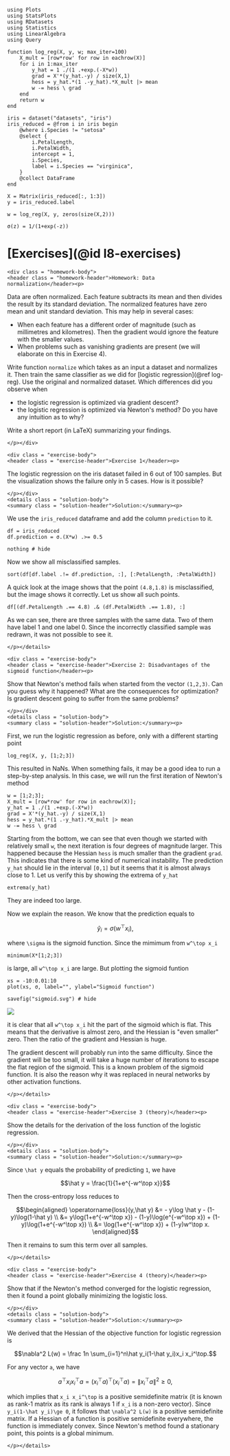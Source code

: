 ```@setup ex_log
using Plots
using StatsPlots
using RDatasets
using Statistics
using LinearAlgebra
using Query

function log_reg(X, y, w; max_iter=100)
    X_mult = [row*row' for row in eachrow(X)]
    for i in 1:max_iter
        y_hat = 1 ./(1 .+exp.(-X*w))
        grad = X'*(y_hat.-y) / size(X,1)
        hess = y_hat.*(1 .-y_hat).*X_mult |> mean
        w -= hess \ grad
    end
    return w
end

iris = dataset("datasets", "iris")
iris_reduced = @from i in iris begin
    @where i.Species != "setosa"
    @select {
        i.PetalLength,
        i.PetalWidth,
        intercept = 1,
        i.Species,
        label = i.Species == "virginica",
    }
    @collect DataFrame
end

X = Matrix(iris_reduced[:, 1:3])
y = iris_reduced.label

w = log_reg(X, y, zeros(size(X,2)))

σ(z) = 1/(1+exp(-z))
```





# [Exercises](@id l8-exercises)

```@raw html
<div class = "homework-body">
<header class = "homework-header">Homework: Data normalization</header><p>
```
Data are often normalized. Each feature subtracts its mean and then divides the result by its standard deviation. The normalized features have zero mean and unit standard deviation. This may help in several cases:
- When each feature has a different order of magnitude (such as millimetres and kilometres). Then the gradient would ignore the feature with the smaller values.
- When problems such as vanishing gradients are present (we will elaborate on this in Exercise 4).

Write function ```normalize``` which takes as an input a dataset and normalizes it. Then train the same classifier as we did for [logistic regression](@ref log-reg). Use the original and normalized dataset. Which differences did you observe when
- the logistic regression is optimized via gradient descent?
- the logistic regression is optimized via Newton's method?
Do you have any intuition as to why?

Write a short report (in LaTeX) summarizing your findings.
```@raw html
</p></div>
```   







```@raw html
<div class = "exercise-body">
<header class = "exercise-header">Exercise 1</header><p>
```
The logistic regression on the iris dataset failed in 6 out of 100 samples. But the visualization shows the failure only in 5 cases. How is it possible?
```@raw html
</p></div>
<details class = "solution-body">
<summary class = "solution-header">Solution:</summary><p>
```

We use the `iris_reduced` dataframe and add the column `prediction` to it.

```@example ex_log
df = iris_reduced
df.prediction = σ.(X*w) .>= 0.5

nothing # hide
```

Now we show all misclassified samples.

```@example ex_log
sort(df[df.label .!= df.prediction, :], [:PetalLength, :PetalWidth])
```

A quick look at the image shows that the point ``(4.8,1.8)`` is misclassified, but the image shows it correctly. Let us show all such points.

```@example ex_log
df[(df.PetalLength .== 4.8) .& (df.PetalWidth .== 1.8), :]
```

As we can see, there are three samples with the same data. Two of them have label 1 and one label 0. Since the incorrectly classified sample was redrawn, it was not possible to see it.

```@raw html
</p></details>
```







```@raw html
<div class = "exercise-body">
<header class = "exercise-header">Exercise 2: Disadvantages of the sigmoid function</header><p>
```
Show that Newton's method fails when started from the vector ``(1,2,3)``. Can you guess why it happened? What are the consequences for optimization? Is gradient descent going to suffer from the same problems?
```@raw html
</p></div>
<details class = "solution-body">
<summary class = "solution-header">Solution:</summary><p>
```
First, we run the logistic regression as before, only with a different starting point
```@example ex_log
log_reg(X, y, [1;2;3])
```
This resulted in NaNs. When something fails, it may be a good idea to run a step-by-step analysis. In this case, we will run the first iteration of Newton's method
```@repl ex_log
w = [1;2;3];
X_mult = [row*row' for row in eachrow(X)];
y_hat = 1 ./(1 .+exp.(-X*w))
grad = X'*(y_hat.-y) / size(X,1)
hess = y_hat.*(1 .-y_hat).*X_mult |> mean
w -= hess \ grad
```
Starting from the bottom, we can see that even though we started with relatively small ``w``, the next iteration is four degrees of magnitude larger. This happened because the Hessian ```hess``` is much smaller than the gradient ```grad```. This indicates that there is some kind of numerical instability. The prediction ```y_hat``` should lie in the interval ``[0,1]`` but it seems that it is almost always close to 1. Let us verify this by showing the extrema of ```y_hat```
```@example ex_log
extrema(y_hat)
```
They are indeed too large.

Now we explain the reason. We know that the prediction equals to
```math
\hat y_i = \sigma(w^\top x_i),
```
where ``\sigma`` is the sigmoid function. Since the mimimum from ``w^\top x_i``
```@example ex_log
minimum(X*[1;2;3])
```
is large, all ``w^\top x_i`` are large. But plotting the sigmoid funtion
```@example ex_log
xs = -10:0.01:10
plot(xs, σ, label="", ylabel="Sigmoid function")

savefig("sigmoid.svg") # hide
```

![](sigmoid.svg)

it is clear that all ``w^\top x_i`` hit the part of the sigmoid which is flat. This means that the derivative is almost zero, and the Hessian is "even smaller" zero. Then the ratio of the gradient and Hessian is huge.

The gradient descent will probably run into the same difficulty. Since the gradient will be too small, it will take a huge number of iterations to escape the flat region of the sigmoid. This is a known problem of the sigmoid function. It is also the reason why it was replaced in neural networks by other activation functions.
```@raw html
</p></details>
```











```@raw html
<div class = "exercise-body">
<header class = "exercise-header">Exercise 3 (theory)</header><p>
```
Show the details for the derivation of the loss function of the logistic regression.
```@raw html
</p></div>
<details class = "solution-body">
<summary class = "solution-header">Solution:</summary><p>
```
Since ``\hat y`` equals the probability of predicting ``1``, we have
```math
\hat y = \frac{1}{1+e^{-w^\top x}}
``` 
Then the cross-entropy loss reduces to
```math
\begin{aligned}
\operatorname{loss}(y,\hat y) &= - y\log \hat y - (1-y)\log(1-\hat y) \\
&= y\log(1+e^{-w^\top x}) - (1-y)\log(e^{-w^\top x}) + (1-y)\log(1+e^{-w^\top x}) \\
&= \log(1+e^{-w^\top x}) + (1-y)w^\top x.
\end{aligned}
```
Then it remains to sum this term over all samples.
```@raw html
</p></details>
```







```@raw html
<div class = "exercise-body">
<header class = "exercise-header">Exercise 4 (theory)</header><p>
```
Show that if the Newton's method converged for the logistic regression, then it found a point globally minimizing the logistic loss. 
```@raw html
</p></div>
<details class = "solution-body">
<summary class = "solution-header">Solution:</summary><p>
```
We derived that the Hessian of the objective function for logistic regression is
```math
\nabla^2 L(w) = \frac 1n \sum_{i=1}^n\hat y_i(1-\hat y_i)x_i x_i^\top.
```
For any vector ``a``, we have
```math
a^\top x_i x_i^\top a = (x_i^\top a)^\top (x_i^\top a) = \|x_i^\top a\|^2 \ge 0,
```
which implies that ``x_i x_i^\top`` is a positive semidefinite matrix (it is known as rank-1 matrix as its rank is always 1 if ``x_i`` is a non-zero vector). Since ``y_i(1-\hat y_i)\ge 0``, it follows that ``\nabla^2 L(w)`` is a positive semidefinite matrix. If a Hessian of a function is positive semidefinite everywhere, the function is immediately convex. Since Newton's method found a stationary point, this points is a global minimum.
```@raw html
</p></details>
```




